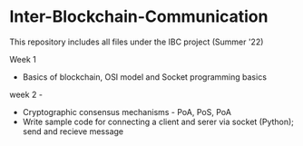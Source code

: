 # Inter-Blockchain-Communication
This repository includes all files under the IBC project (Summer '22)

Week 1
- Basics of blockchain, OSI model and Socket programming basics

week 2 - 
- Cryptographic consensus mechanisms - PoA, PoS, PoA
- Write sample code for connecting a client and serer via socket (Python); send and recieve message